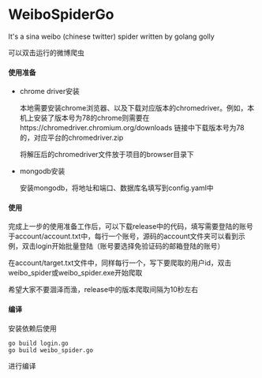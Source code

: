 # WeiboSpiderGo

It's a sina weibo (chinese twitter) spider written by golang golly

可以双击运行的微博爬虫

#### 使用准备

- chrome driver安装

  本地需要安装chrome浏览器、以及下载对应版本的chromedriver。例如，本机上安装了版本号为78的chrome则需要在https://chromedriver.chromium.org/downloads 链接中下载版本号为78的，对应平台的chromedriver.zip

  将解压后的chromedriver文件放于项目的browser目录下

- mongodb安装

  安装mongodb，将地址和端口、数据库名填写到config.yaml中

#### 使用

完成上一步的使用准备工作后，可以下载release中的代码，填写需要登陆的账号于account/account.txt中，每行一个账号，源码的account文件夹可以看到示例，双击login开始批量登陆（账号要选择免验证码的邮箱登陆的账号）

在account/target.txt文件中，同样每行一个，写下要爬取的用户id，双击weibo_spider或weibo_spider.exe开始爬取

希望大家不要涸泽而渔，release中的版本爬取间隔为10秒左右

#### 编译

安装依赖后使用

```
go build login.go
go build weibo_spider.go
```

进行编译

